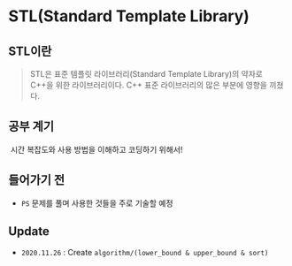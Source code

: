 # STL(Standard Template Library)

## STL이란

> STL은 표준 템플릿 라이브러리(Standard Template Library)의 약자로 C++을 위한 라이브러리이다. C++ 표준 라이브러리의 많은 부분에 영향을 끼쳤다.

## 공부 계기

&nbsp;시간 복잡도와 사용 방법을 이해하고 코딩하기 위해서!

## 들어가기 전

- `PS` 문제를 풀며 사용한 것들을 주로 기술할 예정

## Update

- `2020.11.26` : Create `algorithm/(lower_bound & upper_bound & sort)`

